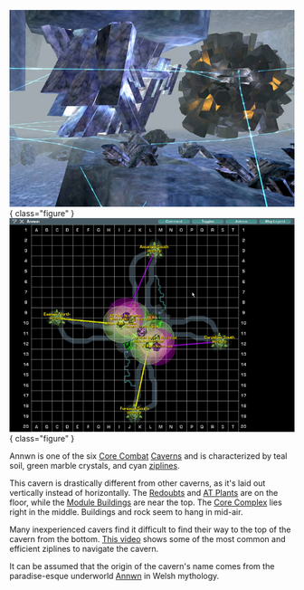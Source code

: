 ![](../images/Annwn.jpg){ class="figure" }
![](../images/AnnwnMap.jpg){ class="figure" }

Annwn is one of the six [Core Combat](../items/Core_Combat.md)
[Caverns](Caverns.md) and is characterized by teal soil, green marble crystals,
and cyan [ziplines](../items/Zipline.md).

This cavern is drastically different from other caverns, as it's laid out
vertically instead of horizontally. The [Redoubts](Redoubt_Building.md) and
[AT Plants](AT_Plant.md) are on the floor, while the
[Module Buildings](Module_Building.md) are near the top. The
[Core Complex](Core_Complex.md) lies right in the middle. Buildings and rock
seem to hang in mid-air.

Many inexperienced cavers find it difficult to find their way to the top of the
cavern from the bottom. [This video](http://www.youtube.com/watch?v=VNGul7wCayw)
shows some of the most common and efficient ziplines to navigate the cavern.

It can be assumed that the origin of the cavern's name comes from the
paradise-esque underworld [Annwn](http://en.wikipedia.org/wiki/Annwyn) in Welsh
mythology.


